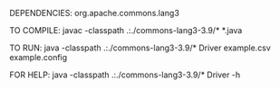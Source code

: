 DEPENDENCIES:
org.apache.commons.lang3

TO COMPILE:
javac -classpath .:./commons-lang3-3.9/* *.java

TO RUN:
java -classpath .:./commons-lang3-3.9/* Driver example.csv  example.config

FOR HELP:
java -classpath .:./commons-lang3-3.9/* Driver -h
